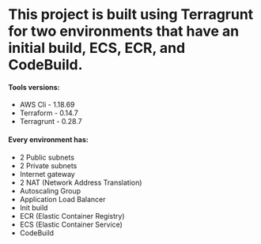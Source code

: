 # This project is built using Terragrunt for two environments that have an initial build, ECS, ECR, and CodeBuild.

#### Tools versions:
- AWS Cli - 1.18.69
- Terraform - 0.14.7
- Terragrunt - 0.28.7


#### Every environment has:
- 2 Public subnets
- 2 Private subnets
- Internet gateway
- 2 NAT (Network Address Translation)
- Autoscaling Group
- Application Load Balancer
- Init build
- ECR (Elastic Container Registry)
- ECS (Elastic Container Service)
- CodeBuild
